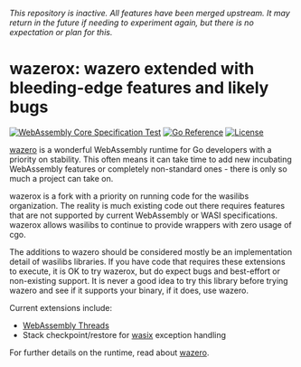 _This repository is inactive. All features have been merged upstream.
It may return in the future if needing to experiment again,
but there is no expectation or plan for this._

# wazerox: wazero extended with bleeding-edge features and likely bugs

[![WebAssembly Core Specification Test](https://github.com/wasilibs/wazerox/actions/workflows/spectest.yaml/badge.svg)](https://github.com/wasilibs/wazerox/actions/workflows/spectest.yaml) [![Go Reference](https://pkg.go.dev/badge/github.com/wasilibs/wazerox.svg)](https://pkg.go.dev/github.com/wasilibs/wazerox) [![License](https://img.shields.io/badge/License-Apache_2.0-blue.svg)](https://opensource.org/licenses/Apache-2.0)

[wazero][18] is a wonderful WebAssembly runtime for Go developers with a priority
on stability. This often means it can take time to add new incubating WebAssembly
features or completely non-standard ones - there is only so much a project can
take on.

wazerox is a fork with a priority on running code for the wasilibs organization.
The reality is much existing code out there requires features that are not
supported by current WebAssembly or WASI specifications. wazerox allows wasilibs
to continue to provide wrappers with zero usage of cgo.

The additions to wazero should be considered mostly be an implementation detail
of wasilibs libraries. If you have code that requires these extensions to execute,
it is OK to try wazerox, but do expect bugs and best-effort or non-existing support.
It is never a good idea to try this library before trying wazero and see if it
supports your binary, if it does, use wazero.

Current extensions include:

- [WebAssembly Threads][19]
- Stack checkpoint/restore for [wasix][20] exception handling

For further details on the runtime, read about [wazero][18].

[1]: https://www.w3.org/TR/2019/REC-wasm-core-1-20191205/
[2]: https://www.w3.org/TR/2022/WD-wasm-core-2-20220419/
[4]: https://github.com/WebAssembly/meetings/blob/main/process/subgroups.md
[5]: https://github.com/WebAssembly/WASI
[6]: https://pkg.go.dev/golang.org/x/sys/unix
[7]: https://github.com/WebAssembly/spec/tree/wg-1.0/test/core
[8]: internal/engine/compiler/RATIONALE.md
[9]: https://github.com/wasilibs/wazerox/issues/506
[10]: https://go.dev/doc/devel/release
[11]: https://github.com/actions/virtual-environments
[12]: https://docs.docker.com/develop/develop-images/baseimages/#create-a-simple-parent-image-using-scratch
[13]: https://github.com/WebAssembly/WASI/blob/snapshot-01/phases/snapshot/docs.md
[14]: https://github.com/WebAssembly/spec/tree/d39195773112a22b245ffbe864bab6d1182ccb06/test/core
[15]: https://tetrate.io/blog/introducing-wazero-from-tetrate/
[16]: https://wazero.io/community/users/
[17]: https://github.com/wasilibs/wazerox/stargazers
[18]: https://github.com/tetratelabs/wazero
[19]: https://github.com/WebAssembly/threads
[20]: https://wasix.org/
